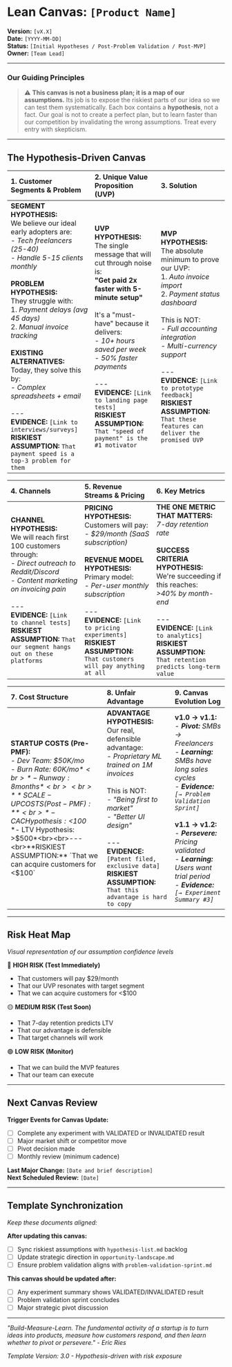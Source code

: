 # Lean Canvas: `[Product Name]`

**Version:** `[vX.X]`  
**Date:** `[YYYY-MM-DD]`  
**Status:** `[Initial Hypotheses / Post-Problem Validation / Post-MVP]`  
**Owner:** `[Team Lead]`

---

### Our Guiding Principles

> ⚠️ **This canvas is not a business plan; it is a map of our assumptions.** Its job is to expose the riskiest parts of our idea so we can test them systematically. Each box contains a **hypothesis**, not a fact. Our goal is not to create a perfect plan, but to learn faster than our competition by invalidating the wrong assumptions. Treat every entry with skepticism.

---

## The Hypothesis-Driven Canvas

| 1. Customer Segments & Problem | 2. Unique Value Proposition (UVP) | 3. Solution |
|:---|:---|:---|
| **SEGMENT HYPOTHESIS:**<br>We believe our ideal early adopters are:<br>*- Tech freelancers (25-40)*<br>*- Handle 5-15 clients monthly*<br><br>**PROBLEM HYPOTHESIS:**<br>They struggle with:<br>1. *Payment delays (avg 45 days)*<br>2. *Manual invoice tracking*<br><br>**EXISTING ALTERNATIVES:**<br>Today, they solve this by:<br>*- Complex spreadsheets + email*<br><br>---<br>**EVIDENCE:** `[Link to interviews/surveys]`<br>**RISKIEST ASSUMPTION:** `That payment speed is a top-3 problem for them` | **UVP HYPOTHESIS:**<br>The single message that will cut through noise is:<br>**"Get paid 2x faster with 5-minute setup"**<br><br>It's a "must-have" because it delivers:<br>*- 10+ hours saved per week*<br>*- 50% faster payments*<br><br>---<br>**EVIDENCE:** `[Link to landing page tests]`<br>**RISKIEST ASSUMPTION:** `That "speed of payment" is the #1 motivator` | **MVP HYPOTHESIS:**<br>The absolute minimum to prove our UVP:<br>1. *Auto invoice import*<br>2. *Payment status dashboard*<br><br>This is NOT:<br>*- Full accounting integration*<br>*- Multi-currency support*<br><br>---<br>**EVIDENCE:** `[Link to prototype feedback]`<br>**RISKIEST ASSUMPTION:** `That these features can deliver the promised UVP` |

| **4. Channels** | **5. Revenue Streams & Pricing** | **6. Key Metrics** |
|:---|:---|:---|
| **CHANNEL HYPOTHESIS:**<br>We will reach first 100 customers through:<br>*- Direct outreach to Reddit/Discord*<br>*- Content marketing on invoicing pain*<br><br>---<br>**EVIDENCE:** `[Link to channel tests]`<br>**RISKIEST ASSUMPTION:** `That our segment hangs out on these platforms` | **PRICING HYPOTHESIS:**<br>Customers will pay:<br>*- $29/month (SaaS subscription)*<br><br>**REVENUE MODEL HYPOTHESIS:**<br>Primary model:<br>*- Per-user monthly subscription*<br><br>---<br>**EVIDENCE:** `[Link to pricing experiments]`<br>**RISKIEST ASSUMPTION:** `That customers will pay anything at all` | **THE ONE METRIC THAT MATTERS:**<br>*7-day retention rate*<br><br>**SUCCESS CRITERIA HYPOTHESIS:**<br>We're succeeding if this reaches:<br>*>40% by month-end*<br><br>---<br>**EVIDENCE:** `[Link to analytics]`<br>**RISKIEST ASSUMPTION:** `That retention predicts long-term value` |

| **7. Cost Structure** | **8. Unfair Advantage** | **9. Canvas Evolution Log** |
|:---|:---|:---|
| **STARTUP COSTS (Pre-PMF):**<br>*- Dev Team: $50K/mo*<br>*- Burn Rate: $60K/mo*<br>*- Runway: 8 months*<br><br>**SCALE-UP COSTS (Post-PMF):**<br>*- CAC Hypothesis: <$100*<br>*- LTV Hypothesis: >$500*<br><br>---<br>**RISKIEST ASSUMPTION:** `That we can acquire customers for <$100` | **ADVANTAGE HYPOTHESIS:**<br>Our real, defensible advantage:<br>*- Proprietary ML trained on 1M invoices*<br><br>This is NOT:<br>*- "Being first to market"*<br>*- "Better UI design"*<br><br>---<br>**EVIDENCE:** `[Patent filed, exclusive data]`<br>**RISKIEST ASSUMPTION:** `That this advantage is hard to copy` | **v1.0 → v1.1:**<br>*- **Pivot:** SMBs → Freelancers*<br>*- **Learning:** SMBs have long sales cycles*<br>*- **Evidence:** `[→ Problem Validation Sprint]`*<br><br>**v1.1 → v1.2:**<br>*- **Persevere:** Pricing validated*<br>*- **Learning:** Users want trial period*<br>*- **Evidence:** `[→ Experiment Summary #3]`* |

---

## Risk Heat Map

*Visual representation of our assumption confidence levels*

🔴 **HIGH RISK (Test Immediately)**
- That customers will pay $29/month
- That our UVP resonates with target segment
- That we can acquire customers for <$100

🟡 **MEDIUM RISK (Test Soon)** 
- That 7-day retention predicts LTV
- That our advantage is defensible
- That target channels will work

🟢 **LOW RISK (Monitor)**
- That we can build the MVP features
- That our team can execute

---

## Next Canvas Review

**Trigger Events for Canvas Update:**
- [ ] Complete any experiment with VALIDATED or INVALIDATED result
- [ ] Major market shift or competitor move
- [ ] Pivot decision made
- [ ] Monthly review (minimum cadence)

**Last Major Change:** `[Date and brief description]`  
**Next Scheduled Review:** `[Date]`

---

## Template Synchronization

*Keep these documents aligned:*

**After updating this canvas:**
- [ ] Sync riskiest assumptions with `hypothesis-list.md` backlog
- [ ] Update strategic direction in `opportunity-landscape.md` 
- [ ] Ensure problem validation aligns with `problem-validation-sprint.md`

**This canvas should be updated after:**
- [ ] Any experiment summary shows VALIDATED/INVALIDATED result
- [ ] Problem validation sprint concludes
- [ ] Major strategic pivot discussion

---

*"Build-Measure-Learn. The fundamental activity of a startup is to turn ideas into products, measure how customers respond, and then learn whether to pivot or persevere." - Eric Ries*

*Template Version: 3.0 - Hypothesis-driven with risk exposure*